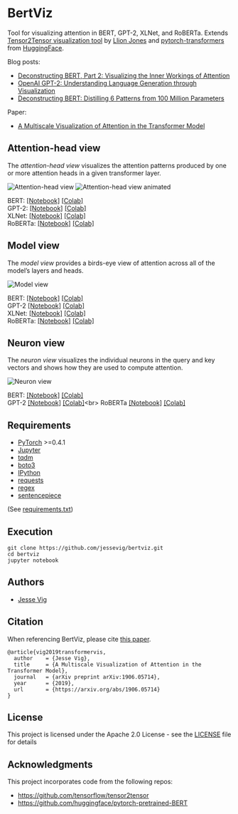 # BertViz

Tool for visualizing attention in BERT, GPT-2, XLNet, and RoBERTa. Extends [Tensor2Tensor visualization tool](https://github.com/tensorflow/tensor2tensor/tree/master/tensor2tensor/visualization) by [Llion Jones](https://medium.com/@llionj) and [pytorch-transformers](https://github.com/huggingface/pytorch-transformers) from [HuggingFace](https://github.com/huggingface).

Blog posts:
* [Deconstructing BERT, Part 2: Visualizing the Inner Workings of Attention](https://towardsdatascience.com/deconstructing-bert-part-2-visualizing-the-inner-workings-of-attention-60a16d86b5c1)
* [OpenAI GPT-2: Understanding Language Generation through Visualization](https://towardsdatascience.com/openai-gpt-2-understanding-language-generation-through-visualization-8252f683b2f8)
* [Deconstructing BERT: Distilling 6 Patterns from 100 Million Parameters](https://towardsdatascience.com/deconstructing-bert-distilling-6-patterns-from-100-million-parameters-b49113672f77)


Paper:
* [A Multiscale Visualization of Attention in the Transformer Model](https://arxiv.org/pdf/1906.05714.pdf)

## Attention-head view

The *attention-head view* visualizes the attention patterns produced by one or more attention heads in a given transformer layer.

![Attention-head view](https://raw.githubusercontent.com/jessevig/bertviz/master/images/head_thumbnail_left.png) ![Attention-head view animated](https://raw.githubusercontent.com/jessevig/bertviz/master/images/head_thumbnail_right.gif)

 BERT:
 [[Notebook]](https://github.com/jessevig/bertviz/blob/master/head_view_bert.ipynb)
  [[Colab]](https://colab.research.google.com/drive/1pS-eegmUz9EqXJw22VbVIHlHoXjNaYuc)<br>
 GPT-2:
  [[Notebook]](https://github.com/jessevig/bertviz/blob/master/head_view_gpt2.ipynb)
[[Colab]](https://colab.research.google.com/drive/1qEJ4HiKy9XUKgu0t5SBNurkPAdEPnzke)<br>
 XLNet: [[Notebook]](https://github.com/jessevig/bertviz/blob/master/head_view_xlnet.ipynb)
[[Colab]](https://colab.research.google.com/drive/1zy_yHOdcz3KpCA6HYrxrEx6cL1VZ4sSq)<br>
RoBERTa: [[Notebook]](https://github.com/jessevig/bertviz/blob/master/head_view_roberta.ipynb)
[[Colab]](https://colab.research.google.com/drive/1nk72i9cwaYNujpzKoqoEoaWtB76f9a0i)

## Model view 

The *model view* provides a birds-eye view of attention across all of the model’s layers  and heads.

![Model view](https://raw.githubusercontent.com/jessevig/bertviz/master/images/model_thumbnail.png)

BERT: [[Notebook]](https://github.com/jessevig/bertviz/blob/master/model_view_bert.ipynb)
[[Colab]](https://colab.research.google.com/drive/1A6xDAwAY-8MGHs3sCmy1QKUjC5O9f-4K)<br>
GPT-2
[[Notebook]](https://github.com/jessevig/bertviz/blob/master/model_view_gpt2.ipynb)
[[Colab]](https://colab.research.google.com/drive/1lwo9tG1ncmCX7FAEnqSxbPVECdZRy8Nn)<br>
 XLNet: [[Notebook]](https://github.com/jessevig/bertviz/blob/master/model_view_xlnet.ipynb)
 [[Colab]](https://colab.research.google.com/drive/1u4f3GIwusU9xiIRbxOxDUlDaMUUq6-Ba)<br>
 RoBERTa: [[Notebook]](https://github.com/jessevig/bertviz/blob/master/model_view_roberta.ipynb)
 [[Colab]](https://colab.research.google.com/drive/190BnK5UPeoVrRA9VkmQxWng2-K2RhfyH)

## Neuron view 
The *neuron view* visualizes the individual neurons in the query and key vectors and shows how they are used to compute attention.

![Neuron view](https://raw.githubusercontent.com/jessevig/bertviz/master/images/neuron_thumbnail.png)

BERT: [[Notebook]](https://github.com/jessevig/bertviz/blob/master/neuron_view_bert.ipynb) 
[[Colab]](https://colab.research.google.com/drive/1m37iotFeubMrp9qIf9yscXEL1zhxTN2b)<br>
GPT-2
[[Notebook]](https://github.com/jessevig/bertviz/blob/master/neuron_view_gpt2.ipynb) 
[[Colab]](https://colab.research.google.com/drive/1s8XCCyxsKvNRWNzjWi5Nl8ZAYZ5YkLm_)<br>
RoBERTa
[[Notebook]](https://github.com/jessevig/bertviz/blob/master/neuron_view_roberta.ipynb) 
[[Colab]](https://colab.research.google.com/drive/1rsHzCWXibhp4sgfVlqE39W3UB5NnongL)


## Requirements

* [PyTorch](https://pytorch.org/) >=0.4.1
* [Jupyter](https://jupyter.org/install)
* [tqdm](https://pypi.org/project/tqdm/)
* [boto3](https://pypi.org/project/boto3/)
* [IPython](https://pypi.org/project/ipython/)
* [requests](https://pypi.org/project/requests/)
* [regex](https://pypi.org/project/regex/)
* [sentencepiece](https://pypi.org/project/sentencepiece/)

(See [requirements.txt](https://github.com/jessevig/bertviz/blob/master/requirements.txt))

## Execution

```
git clone https://github.com/jessevig/bertviz.git
cd bertviz
jupyter notebook
```

## Authors

* [Jesse Vig](https://github.com/jessevig)

## Citation

When referencing BertViz, please cite [this paper](https://arxiv.org/abs/1906.05714).

```
@article{vig2019transformervis,
  author    = {Jesse Vig},
  title     = {A Multiscale Visualization of Attention in the Transformer Model},
  journal   = {arXiv preprint arXiv:1906.05714},
  year      = {2019},
  url       = {https://arxiv.org/abs/1906.05714}
}
```

## License

This project is licensed under the Apache 2.0 License - see the [LICENSE](LICENSE) file for details

## Acknowledgments

This project incorporates code from the following repos:
* https://github.com/tensorflow/tensor2tensor
* https://github.com/huggingface/pytorch-pretrained-BERT
